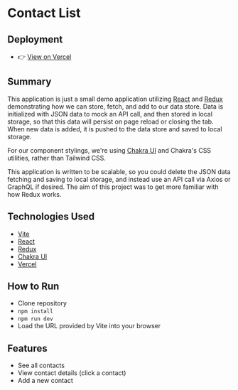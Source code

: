 # Contact List

## Deployment
- 👉 [View on Vercel](https://contact-list-teal.vercel.app/)

## Summary

This application is just a small demo application utilizing [React](https://reactjs.org/) and [Redux](https://redux.js.org/) demonstrating how we can store, fetch, and add to our data store. Data is initialized with JSON data to mock an API call, and then stored in local storage, so that this data will persist on page reload or closing the tab. When new data is added, it is pushed to the data store and saved to local storage.

For our component stylings, we're using [Chakra UI](https://chakra-ui.com/) and Chakra's CSS utilities, rather than Tailwind CSS.

This application is written to be scalable, so you could delete the JSON data fetching and saving to local storage, and instead use an API call via Axios or GraphQL if desired. The aim of this project was to get more familiar with how Redux works.

## Technologies Used

- [Vite](https://vitejs.dev/)
- [React](https://reactjs.org/)
- [Redux](https://redux.js.org/)
- [Chakra UI](https://chakra-ui.com/)
- [Vercel](https://vercel.com/)

## How to Run

- Clone repository
- `npm install`
- `npm run dev`
- Load the URL provided by Vite into your browser

## Features

- See all contacts
- View contact details (click a contact)
- Add a new contact
